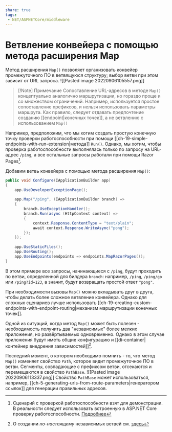 ```yaml
---
share: true
tags:
 - NET/ASPNETCore/middleware
---
```

# Ветвление конвейера с помощью метода расширения Map
Метод расширения `Map()` позволяет организовать конвейер промежуточного ПО в ветвящуюся структуру; выбор ветви при этом зависит от URL запроса.
![[Pasted image 20220906105557.png]]
> [!Note] Примечание
> Сопоставление URL-адресов в методе `Map()` концептуально аналогично маршрутизации, но гораздо проще и со множеством ограничений. Например, используется простое сопоставление префиксов, и нельзя использовать параметры маршрута. Как правило, следует отдавать предпочтение созданию [[endpoint|конечных точек]], а не ветвлению с использованием `Map()`

Например, предположим, что мы хотим создать простую конечную точку проверки работоспособности при помощи [[ch-19-simple-endpoints-with-run-extension|метода]] `Run()`. Однако, мы хотим, чтобы проверка работоспособности выполнялась только по запросу на URL-адрес `/ping`, а все остальные запросы работали при помощи Razor Pages[^1].

Добавим ветвь конвейера с помощью метода расширения `Map()`:
```csharp
public void Configure(IApplicationBuilder app)
{
	app.UseDeveloperExceptionPage();
	
	app.Map("/ping", (IApplicationBuilder branch) =>
	{
		branch.UseExceptionHandler();
		branch.Run(async (HttpContext context) =>
		{
			context.Response.ContentType = "text/plain";
			await context.Response.WriteAsync("pong");
		});
	});
	
	app.UseStaticFiles();
	app.UseRouting();
	app.UseEndpoints(endpoints => endpoints.MapRazorPages());
}
```
В этом примере все запросы, начинающиеся с `/ping`, будут проходить по ветви, определенной для билдера `branch`: например, `/ping`, `/ping/go` или `/ping?id=123`, а значит, будут возвращать простой ответ `"pong"`.

При необходимости вызовы `Map()` можно вкладывать друг в друга, чтобы делать более сложное ветвление конвейера. Однако для сложных сценариев лучше использовать [[ch-19-creating-custom-endpoints-with-endpoint-routing|механизм маршрутизации конечных точек]].

Одной из ситуаций, когда метод `Map()` может быть полезен - необходимость получить два "независимых" более мелких приложения, но развёртываемых одновременно. Однако в этом случае приложения будут иметь общие конфигурацию и [[di-container|контейнер внедрения зависимостей]][^2].

Последний момент, о котором необходимо помнить - то, что метод `Map()` изменяет свойство `Path`, которое видит промежуточное ПО в ветви. Сегменты, совпадающие с префиксом ветви, отсекаются и перемещаются в свойство `PathBase`. 
![[Pasted image 20220906113337.png]]
Свойство `PathBase` может использоваться, например, [[ch-5-generating-urls-from-route-parameters|генератором ссылок]] для генерации правильных адресов.

[^1]: Сценарий с проверкой работоспособности взят для демонстрации. В реальности следует использовать встроенную в ASP.NET Core проверку работоспособности. [Подробнее](https://docs.microsoft.com/ru-ru/aspnet/core/host-and-deploy/health-checks?view=aspnetcore-5.0)
[^2]: О создании _по-настоящему_ независимых ветвей см. [здесь](https://www.strathweb.com/2017/04/running-multiple-independent-asp-net-core-pipelines-side-by-side-in-the-same-application/)